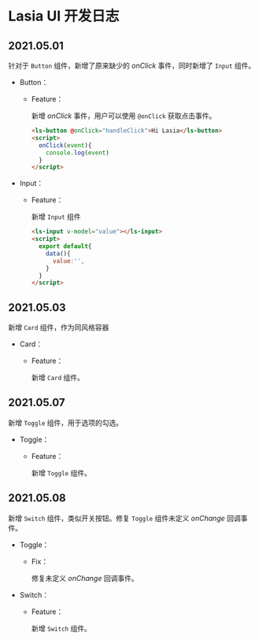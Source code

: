 # Lasia UI 开发日志

## 2021.05.01

针对于 `Button` 组件，新增了原来缺少的 _onClick_ 事件，同时新增了 `Input` 组件。

- Button：

  - Feature：

    新增 _onClick_ 事件，用户可以使用 `@onClick` 获取点击事件。

    ```html
    <ls-button @onClick="handleClick">Hi Lasia</ls-button>
    <script>
      onClick(event){
        console.log(event)
      }
    </script>
    ```

- Input：

  - Feature：

    新增 `Input` 组件

    ```html
    <ls-input v-model="value"></ls-input>
    <script>
      export default{
        data(){
          value:'',
        }
      }
    </script>
    ```

## 2021.05.03

新增 `Card` 组件，作为同风格容器

- Card：

  - Feature：

    新增 `Card` 组件。

## 2021.05.07

新增 `Toggle` 组件，用于选项的勾选。

- Toggle：

  - Feature：

    新增 `Toggle` 组件。

## 2021.05.08

新增 `Switch` 组件，类似开关按钮。修复 `Toggle` 组件未定义 _onChange_ 回调事件。

- Toggle：

  - Fix：

    修复未定义 _onChange_ 回调事件。

- Switch：

  - Feature：

    新增 `Switch` 组件。
